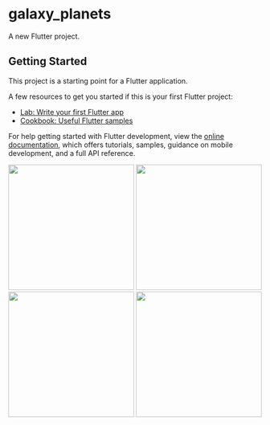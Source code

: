 # galaxy_planets

A new Flutter project.

## Getting Started

This project is a starting point for a Flutter application.

A few resources to get you started if this is your first Flutter project:

- [Lab: Write your first Flutter app](https://docs.flutter.dev/get-started/codelab)
- [Cookbook: Useful Flutter samples](https://docs.flutter.dev/cookbook)

For help getting started with Flutter development, view the
[online documentation](https://docs.flutter.dev/), which offers tutorials,
samples, guidance on mobile development, and a full API reference.

<img src="https://user-images.githubusercontent.com/115910370/221189558-23d9164c-28ba-493c-acc4-71a967636dee.jpg" width="250px">
<img src="https://user-images.githubusercontent.com/115910370/221189711-75570964-f0ae-41d2-9a63-a23d731293ac.jpg" width="250px">
<img src="https://user-images.githubusercontent.com/115910370/221190279-bbe34f7a-02c4-4834-a7c5-cd1c718ca47e.jpg" width="250px">
<img src="https://user-images.githubusercontent.com/115910370/221195262-1f6d442c-eec1-41ce-a5fc-2bf02c2116a8.mp4" width="250px">
